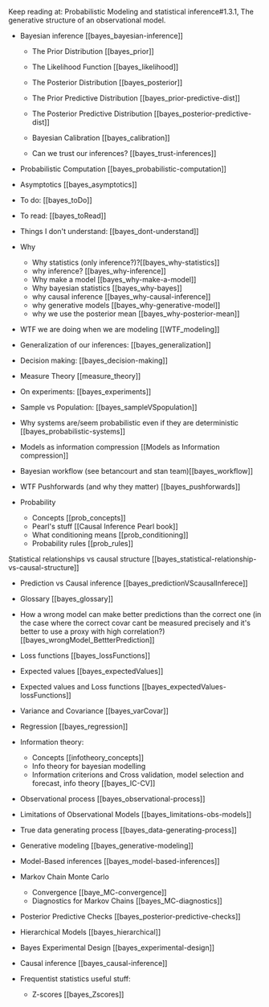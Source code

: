 Keep reading at: 
Probabilistic Modeling and statistical inference#1.3.1, The generative structure of an observational model.  

- Bayesian inference [[bayes_bayesian-inference]]
	- The Prior Distribution [[bayes_prior]]
	- The Likelihood Function [[bayes_likelihood]]
	- The Posterior Distribution [[bayes_posterior]]
	
	- The Prior Predictive Distribution [[bayes_prior-predictive-dist]]
	- The Posterior Predictive Distribution [[bayes_posterior-predictive-dist]]
	
	- Bayesian Calibration [[bayes_calibration]]
	- Can we trust our inferences? [[bayes_trust-inferences]]



- Probabilistic Computation [[bayes_probabilistic-computation]]

- Asymptotics [[bayes_asymptotics]]

- To do: [[bayes_toDo]]
- To read: [[bayes_toRead]]
- Things I don't understand: [[bayes_dont-understand]]

- Why
	- Why statistics (only inference?)?[[bayes_why-statistics]]
	- why inference? [[bayes_why-inference]]
	- Why make a model [[bayes_why-make-a-model]]
	- Why bayesian statistics [[bayes_why-bayes]]
	- why causal inference [[bayes_why-causal-inference]]
	- why generative models [[bayes_why-generative-model]]
	- why we use the posterior mean [[bayes_why-posterior-mean]]

- WTF we are doing when we are modeling [[WTF_modeling]]

- Generalization of our inferences: [[bayes_generalization]]
- Decision making: [[bayes_decision-making]]

- Measure Theory [[measure_theory]]

- On experiments: [[bayes_experiments]]
- Sample vs Population: [[bayes_sampleVSpopulation]]


- Why systems are/seem probabilistic even if they are deterministic [[bayes_probabilistic-systems]]

- Models as information compression [[Models as Information compression]]

- Bayesian workflow (see betancourt and stan team)[[bayes_workflow]]

- WTF Pushforwards (and why they matter) [[bayes_pushforwards]]

- Probability
	- Concepts [[prob_concepts]]
	- Pearl's stuff [[Causal Inference Pearl book]]
	- What conditioning means [[prob_conditioning]]
	- Probability rules [[prob_rules]]


Statistical relationships vs causal structure [[bayes_statistical-relationship-vs-causal-structure]]

- Prediction vs Causal inference [[bayes_predictionVScausalInferece]]
- Glossary [[bayes_glossary]]

- How a wrong model can make better predictions than the correct one (in the case where the correct covar cant be measured precisely and it's better to use a proxy with high correlation?) [[bayes_wrongModel_BettterPrediction]]


- Loss functions [[bayes_lossFunctions]]
- Expected values [[bayes_expectedValues]]
- Expected values and Loss functions [[bayes_expectedValues-lossFunctions]]
- Variance and Covariance [[bayes_varCovar]]
- Regression [[bayes_regression]]


- Information theory:
	- Concepts [[infotheory_concepts]]
	- Info theory for bayesian modelling
	- Information criterions and Cross validation, model selection and forecast, info theory [[bayes_IC-CV]]

- Observational process  [[bayes_observational-process]]
- Limitations of Observational Models [[bayes_limitations-obs-models]]
- True data generating process [[bayes_data-generating-process]]
- Generative modeling [[bayes_generative-modeling]]
- Model-Based inferences [[bayes_model-based-inferences]]



- Markov Chain Monte Carlo
	- Convergence [[baye_MC-convergence]]
	- Diagnostics for Markov Chains [[bayes_MC-diagnostics]]

- Posterior Predictive Checks [[bayes_posterior-predictive-checks]]

- Hierarchical Models [[bayes_hierarchical]]

- Bayes Experimental Design [[bayes_experimental-design]]

- Causal inference [[bayes_causal-inference]]




- Frequentist statistics useful stuff: 
	- Z-scores [[bayes_Zscores]]